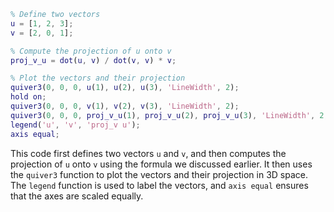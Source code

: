 ```matlab
% Define two vectors
u = [1, 2, 3];
v = [2, 0, 1];

% Compute the projection of u onto v
proj_v_u = dot(u, v) / dot(v, v) * v;

% Plot the vectors and their projection
quiver3(0, 0, 0, u(1), u(2), u(3), 'LineWidth', 2);
hold on;
quiver3(0, 0, 0, v(1), v(2), v(3), 'LineWidth', 2);
quiver3(0, 0, 0, proj_v_u(1), proj_v_u(2), proj_v_u(3), 'LineWidth', 2, 'LineStyle', '--');
legend('u', 'v', 'proj_v u');
axis equal;

```

This code first defines two vectors `u` and `v`, and then computes the projection of `u` onto `v` using the formula we discussed earlier. It then uses the `quiver3` function to plot the vectors and their projection in 3D space. The `legend` function is used to label the vectors, and `axis equal` ensures that the axes are scaled equally.